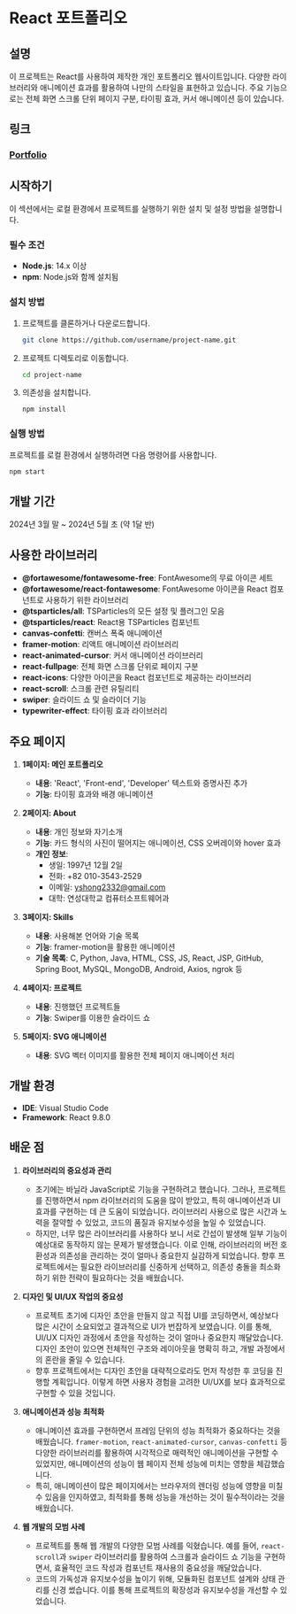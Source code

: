 # React 포트폴리오

## 설명

이 프로젝트는 React를 사용하여 제작한 개인 포트폴리오 웹사이트입니다. 다양한 라이브러리와 애니메이션 효과를 활용하여 나만의 스타일을 표현하고 있습니다. 주요 기능으로는 전체 화면 스크롤 단위 페이지 구분, 타이핑 효과, 커서 애니메이션 등이 있습니다.

## 링크

### [Portfolio](https://hongyeonseung.github.io/React_Portfolio/)

## 시작하기

이 섹션에서는 로컬 환경에서 프로젝트를 실행하기 위한 설치 및 설정 방법을 설명합니다.

### 필수 조건

- **Node.js**: 14.x 이상
- **npm**: Node.js와 함께 설치됨

### 설치 방법

1. 프로젝트를 클론하거나 다운로드합니다.

    ```bash
    git clone https://github.com/username/project-name.git
    ```

2. 프로젝트 디렉토리로 이동합니다.

    ```bash
    cd project-name
    ```

3. 의존성을 설치합니다.

    ```bash
    npm install
    ```

### 실행 방법

프로젝트를 로컬 환경에서 실행하려면 다음 명령어를 사용합니다.

```bash
npm start
```

## 개발 기간

2024년 3월 말 ~ 2024년 5월 초 (약 1달 반)

## 사용한 라이브러리

- **@fortawesome/fontawesome-free**: FontAwesome의 무료 아이콘 세트
- **@fortawesome/react-fontawesome**: FontAwesome 아이콘을 React 컴포넌트로 사용하기 위한 라이브러리
- **@tsparticles/all**: TSParticles의 모든 설정 및 플러그인 모음
- **@tsparticles/react**: React용 TSParticles 컴포넌트
- **canvas-confetti**: 캔버스 폭죽 애니메이션
- **framer-motion**: 리액트 애니메이션 라이브러리
- **react-animated-cursor**: 커서 애니메이션 라이브러리
- **react-fullpage**: 전체 화면 스크롤 단위로 페이지 구분
- **react-icons**: 다양한 아이콘을 React 컴포넌트로 제공하는 라이브러리
- **react-scroll**: 스크롤 관련 유틸리티
- **swiper**: 슬라이드 쇼 및 슬라이더 기능
- **typewriter-effect**: 타이핑 효과 라이브러리

## 주요 페이지

1. **1페이지: 메인 포트폴리오**
   - **내용**: 'React', 'Front-end', 'Developer' 텍스트와 증명사진 추가
   - **기능**: 타이핑 효과와 배경 애니메이션

2. **2페이지: About**
   - **내용**: 개인 정보와 자기소개
   - **기능**: 카드 형식의 사진이 떨어지는 애니메이션, CSS 오버레이와 hover 효과
   - **개인 정보**:
     - 생일: 1997년 12월 2일
     - 전화: +82 010-3543-2529
     - 이메일: yshong2332@gmail.com
     - 대학: 연성대학교 컴퓨터소프트웨어과

3. **3페이지: Skills**
   - **내용**: 사용해본 언어와 기술 목록
   - **기능**: framer-motion을 활용한 애니메이션
   - **기술 목록**: C, Python, Java, HTML, CSS, JS, React, JSP, GitHub, Spring Boot, MySQL, MongoDB, Android, Axios, ngrok 등

4. **4페이지: 프로젝트**
   - **내용**: 진행했던 프로젝트들
   - **기능**: Swiper를 이용한 슬라이드 쇼

5. **5페이지: SVG 애니메이션**
   - **내용**: SVG 벡터 이미지를 활용한 전체 페이지 애니메이션 처리

## 개발 환경

- **IDE**: Visual Studio Code
- **Framework**: React 9.8.0

## 배운 점

1. **라이브러리의 중요성과 관리**
   - 초기에는 바닐라 JavaScript로 기능을 구현하려고 했습니다. 그러나, 프로젝트를 진행하면서 npm 라이브러리의 도움을 많이 받았고, 특히 애니메이션과 UI 효과를 구현하는 데 큰 도움이 되었습니다. 라이브러리 사용으로 많은 시간과 노력을 절약할 수 있었고, 코드의 품질과 유지보수성을 높일 수 있었습니다.
   - 하지만, 너무 많은 라이브러리를 사용하다 보니 서로 간섭이 발생해 일부 기능이 예상대로 동작하지 않는 문제가 발생했습니다. 이로 인해, 라이브러리의 버전 호환성과 의존성을 관리하는 것이 얼마나 중요한지 실감하게 되었습니다. 향후 프로젝트에서는 필요한 라이브러리를 신중하게 선택하고, 의존성 충돌을 최소화하기 위한 전략이 필요하다는 것을 배웠습니다.

2. **디자인 및 UI/UX 작업의 중요성**
   - 프로젝트 초기에 디자인 초안을 만들지 않고 직접 UI를 코딩하면서, 예상보다 많은 시간이 소요되었고 결과적으로 UI가 번잡하게 보였습니다. 이를 통해, UI/UX 디자인 과정에서 초안을 작성하는 것이 얼마나 중요한지 깨달았습니다. 디자인 초안이 있으면 전체적인 구조와 레이아웃을 명확히 하고, 개발 과정에서의 혼란을 줄일 수 있습니다.
   - 향후 프로젝트에서는 디자인 초안을 대략적으로라도 먼저 작성한 후 코딩을 진행할 계획입니다. 이렇게 하면 사용자 경험을 고려한 UI/UX를 보다 효과적으로 구현할 수 있을 것입니다.

3. **애니메이션과 성능 최적화**
   - 애니메이션 효과를 구현하면서 프레임 단위의 성능 최적화가 중요하다는 것을 배웠습니다. `framer-motion`, `react-animated-cursor`, `canvas-confetti` 등 다양한 라이브러리를 활용하여 시각적으로 매력적인 애니메이션을 구현할 수 있었지만, 애니메이션의 성능이 웹 페이지 전체 성능에 미치는 영향을 체감했습니다.
   - 특히, 애니메이션이 많은 페이지에서는 브라우저의 렌더링 성능에 영향을 미칠 수 있음을 인지하였고, 최적화를 통해 성능을 개선하는 것이 필수적이라는 것을 배웠습니다.

4. **웹 개발의 모범 사례**
   - 프로젝트를 통해 웹 개발의 다양한 모범 사례를 익혔습니다. 예를 들어, `react-scroll`과 `swiper` 라이브러리를 활용하여 스크롤과 슬라이드 쇼 기능을 구현하면서, 효율적인 코드 작성과 컴포넌트 재사용의 중요성을 깨달았습니다.
   - 코드의 가독성과 유지보수성을 높이기 위해, 모듈화된 컴포넌트 설계와 상태 관리를 신경 썼습니다. 이를 통해 프로젝트의 확장성과 유지보수성을 개선할 수 있었습니다.


